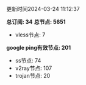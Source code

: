 更新时间2024-03-24 11:12:37

**总订阅: 34**
**总节点: 5651**
- vless节点: 7

**google ping有效节点: 201**
- ss节点: 74
- v2ray节点: 107
- trojan节点: 20
